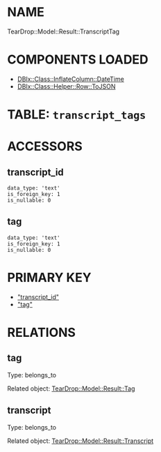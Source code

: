 # NAME

TearDrop::Model::Result::TranscriptTag

# COMPONENTS LOADED

- [DBIx::Class::InflateColumn::DateTime](https://metacpan.org/pod/DBIx::Class::InflateColumn::DateTime)
- [DBIx::Class::Helper::Row::ToJSON](https://metacpan.org/pod/DBIx::Class::Helper::Row::ToJSON)

# TABLE: `transcript_tags`

# ACCESSORS

## transcript\_id

    data_type: 'text'
    is_foreign_key: 1
    is_nullable: 0

## tag

    data_type: 'text'
    is_foreign_key: 1
    is_nullable: 0

# PRIMARY KEY

- ["transcript\_id"](#transcript_id)
- ["tag"](#tag)

# RELATIONS

## tag

Type: belongs\_to

Related object: [TearDrop::Model::Result::Tag](https://github.com/h3kker/tearDrop/blob/master/doc/pod/TearDrop/Model/Result/Tag.md)

## transcript

Type: belongs\_to

Related object: [TearDrop::Model::Result::Transcript](https://github.com/h3kker/tearDrop/blob/master/doc/pod/TearDrop/Model/Result/Transcript.md)
